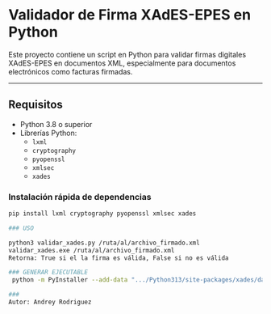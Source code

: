 # Validador de Firma XAdES-EPES en Python

Este proyecto contiene un script en Python para validar firmas digitales XAdES-EPES en documentos XML, especialmente para documentos electrónicos como facturas firmadas.

---

## Requisitos

- Python 3.8 o superior
- Librerías Python:
  - `lxml`
  - `cryptography`
  - `pyopenssl`
  - `xmlsec`
  - `xades`

### Instalación rápida de dependencias

```bash
pip install lxml cryptography pyopenssl xmlsec xades

### USO

python3 validar_xades.py /ruta/al/archivo_firmado.xml
validar_xades.exe /ruta/al/archivo_firmado.xml
Retorna: True si el la firma es válida, False si no es válida

### GENERAR EJECUTABLE
 python -m PyInstaller --add-data ".../Python313/site-packages/xades/data;xades/data" --add-data ".../Python313/site-packages/xmlsig/data;xmlsig/data" validar_xades.py

###
Autor: Andrey Rodriguez
